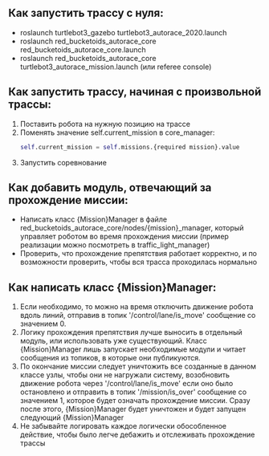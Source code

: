 ## Как запустить трассу с нуля:
- roslaunch turtlebot3_gazebo turtlebot3_autorace_2020.launch
- roslaunch red_bucketoids_autorace_core red_bucketoids_autorace_core.launch
- roslaunch red_bucketoids_autorace_core turtlebot3_autorace_mission.launch (или referee console)

## Как запустить трассу, начиная с произвольной трассы:
1) Поставить робота на нужную позицию на трассе
2) Поменять значение self.current_mission в core_manager:
	```python
	self.current_mission = self.missions.{required mission}.value
	```
3) Запустить соревнование

## Как добавить модуль, отвечающий за прохождение миссии:
- Написать класс {Mission}Manager в файле red_bucketoids_autorace_core/nodes/{mission}_manager, который управляет роботом во время прохождения миссии (пример реализации можно посмотреть в traffic_light_manager)
- Проверить, что прохождение препятствия работает корректно, и по возможности проверить, чтобы вся трасса проходилась нормально

## Как написать класс {Mission}Manager:
1) Если необходимо, то можно на время отключить движение робота вдоль линий, отправив в топик '/control/lane/is_move' сообщение со значением 0.
2) Логику прохождения препятствия лучше выносить в отдельный модуль, или использовать уже существующий. Класс {Mission}Manager лишь запускает необходимые модули и читает сообщения из топиков, в которые они публикуются.
3) По окончание миссии следует уничтожить все созданные в данном классе узлы, чтобы они не нагружали систему, возобновить движение робота через '/control/lane/is_move' если оно было остановлено и отправить в топик '/mission/is_over' сообщение со значением 1, которое будет означать прохождение миссии. Сразу после этого, {Mission}Manager будет уничтожен и будет запущен следующий {Mission}Manager
4) Не забывайте логировать каждое логически обособленное действие, чтобы было легче дебажить и отслеживать прохождение трассы
